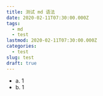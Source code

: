 ```yaml
---
title: 测试 md 语法
date: 2020-02-11T07:30:00.000Z
tags:
  - md
  - test
lastmod: 2020-02-11T07:30:00.000Z
categories:
  - test
slug: test
draft: true
---
```


- a. <span class="katex">$1$</span>
- b. <span class="katex">$1$</span>
